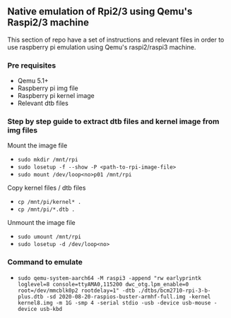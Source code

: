 ## Native emulation of Rpi2/3 using Qemu's Raspi2/3 machine

This section of repo have a set of instructions and relevant files in order to use
raspberry pi emulation using Qemu's raspi2/raspi3 machine.

### Pre requisites

- Qemu 5.1+
- Raspberry pi img file
- Raspberry pi kernel image
- Relevant dtb files

### Step by step guide to extract dtb files and kernel image from img files

Mount the image file

- `sudo mkdir /mnt/rpi`
- `sudo losetup -f --show -P <path-to-rpi-image-file>`
- `sudo mount /dev/loop<no>p01 /mnt/rpi`

Copy kernel files / dtb files

- `cp /mnt/pi/kernel* .`
- `cp /mnt/pi/*.dtb .`

Unmount the image file

- `sudo umount /mnt/rpi`
- `sudo losetup -d /dev/loop<no>`

### Command to emulate

- `sudo qemu-system-aarch64 -M raspi3 -append "rw earlyprintk loglevel=8 console=ttyAMA0,115200 dwc_otg.lpm_enable=0 root=/dev/mmcblk0p2 rootdelay=1" -dtb ./dtbs/bcm2710-rpi-3-b-plus.dtb -sd 2020-08-20-raspios-buster-armhf-full.img -kernel kernel8.img -m 1G -smp 4 -serial stdio -usb -device usb-mouse -device usb-kbd`
